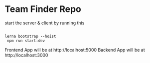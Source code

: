 
<img src = '' />

# Team Finder  Repo

start the server & client by running this

```

lerna bootstrap --hoist
 npm run start:dev
```

Frontend App will be at http://localhost:5000
Backend App will be at http://localhost:3000

